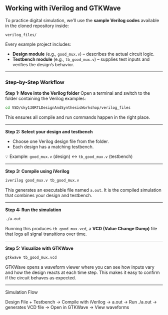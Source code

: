 ## Working with iVerilog and GTKWave

To practice digital simulation, we’ll use the **sample Verilog codes** available in the cloned repository inside:

```
verilog_files/
```

Every example project includes:

* **Design module** (e.g., `good_mux.v`) – describes the actual circuit logic.
* **Testbench module** (e.g., `tb_good_mux.v`) – supplies test inputs and verifies the design’s behavior.

---

### Step-by-Step Workflow

**Step 1: Move into the Verilog folder**
Open a terminal and switch to the folder containing the Verilog examples:

```bash
cd VSD/sky130RTLDesignAndSynthesisWorkshop/verilog_files
```

 This ensures all compile and run commands happen in the right place.

---

**Step 2: Select your design and testbench**

* Choose one Verilog design file from the folder.
* Each design has a matching testbench.

💡 Example: `good_mux.v` (design) ↔ `tb_good_mux.v` (testbench)

---

**Step 3: Compile using iVerilog**

```bash
iverilog good_mux.v tb_good_mux.v
```

This generates an executable file named `a.out`.
It is the compiled simulation that combines your design and testbench.

---

**Step 4: Run the simulation**

```bash
./a.out
```
 Running this produces `tb_good_mux.vcd`, a **VCD (Value Change Dump)** file that logs all signal transitions over time.

---

**Step 5: Visualize with GTKWave**

```bash
gtkwave tb_good_mux.vcd
```

GTKWave opens a waveform viewer where you can see how inputs vary and how the design reacts at each time step.
This makes it easy to confirm if the circuit behaves as expected.


---
Simulation Flow

Design File + Testbench
      ->
Compile with iVerilog → a.out
      ->
Run ./a.out → generates VCD file
      ->
Open in GTKWave → View waveforms

